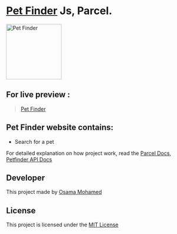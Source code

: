 # [Pet Finder](https://osama-mohamed.github.io/pet_finder_js) Js, Parcel.


[<img src="https://parceljs.org/assets/logo.svg" width="150" title="Pet Finder" >](https://osama-mohamed.github.io/pet_finder_js)


## For live preview :
> [Pet Finder](https://osama-mohamed.github.io/pet_finder_js)


## Pet Finder website contains:
* Search for a pet


For detailed explanation on how project work, read the [Parcel Docs](https://parceljs.org/getting_started.html), [Petfinder API Docs](https://www.petfinder.com/developers/api-docs)

## Developer
This project made by [Osama Mohamed](https://www.facebook.com/osama.mohamed.ms)

## License
This project is licensed under the [MIT License](https://opensource.org/licenses/MIT)
